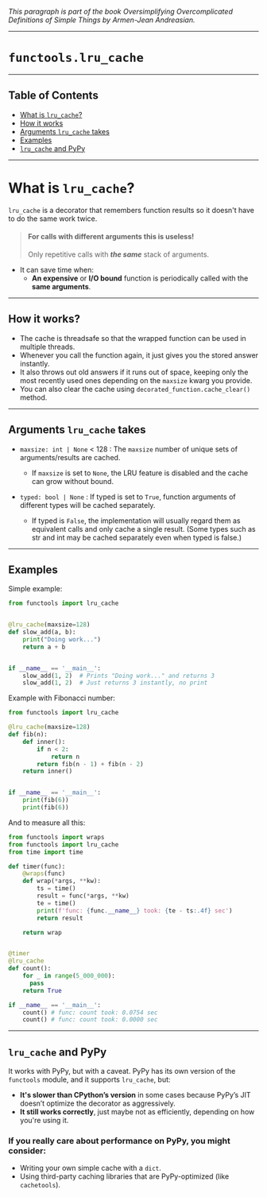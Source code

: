 *This paragraph is part of the book *Oversimplifying Overcomplicated Definitions of Simple Things* by Armen-Jean
Andreasian.*

---

# `functools.lru_cache`

---

## Table of Contents

* [What is `lru_cache`?](#what-is-lru_cache)
* [How it works](#how-it-works)
* [Arguments `lru_cache` takes](#arguments-lru_cache-takes)
* [Examples](#examples)
* [`lru_cache` and PyPy](#lru_cache-and-pypy)

---

# What is `lru_cache`?

`lru_cache` is a decorator that remembers function results so it doesn't have to do the same work twice. 

> #### For calls with different arguments this is useless!
>
> Only repetitive calls with _**the same**_ stack of arguments.

- It can save time when:
  - **An expensive** or **I/O bound** function is periodically called with the **same arguments**.

---
## How it works?

- The cache is threadsafe so that the wrapped function can be used in multiple threads.
- Whenever you call the function again, it just gives you the stored answer instantly.
- It also throws out old answers if it runs out of space, keeping only the most recently used ones depending on the
  `maxsize` kwarg you provide.
- You can also clear the cache using `decorated_function.cache_clear()` method.


---

## Arguments `lru_cache` takes

- `maxsize: int | None` < 128 : The `maxsize` number of unique sets of arguments/results are cached. 
  - If `maxsize` is set to `None`, the LRU feature is disabled and the cache can grow without bound.


- `typed: bool | None` : If typed is set to `True`, function arguments of different types will be cached separately. 
  - If typed is `False`, the implementation will usually regard them as equivalent calls and only cache a single result. (Some types such as str and int may be cached separately even when typed is false.)

---
## Examples


Simple example:

```python
from functools import lru_cache


@lru_cache(maxsize=128)
def slow_add(a, b):
    print("Doing work...")
    return a + b


if __name__ == '__main__':
    slow_add(1, 2)  # Prints "Doing work..." and returns 3
    slow_add(1, 2)  # Just returns 3 instantly, no print
```


Example with Fibonacci number:

```python
from functools import lru_cache

@lru_cache(maxsize=128)
def fib(n):
    def inner():
        if n < 2:
            return n
        return fib(n - 1) + fib(n - 2)
    return inner()


if __name__ == '__main__':
    print(fib(6))
    print(fib(6))
```

And to measure all this:

```python
from functools import wraps
from functools import lru_cache
from time import time

def timer(func):
    @wraps(func)
    def wrap(*args, **kw):
        ts = time()
        result = func(*args, **kw)
        te = time()
        print(f'func: {func.__name__} took: {te - ts:.4f} sec')
        return result

    return wrap


@timer
@lru_cache
def count():
    for _ in range(5_000_000):
      pass
    return True

if __name__ == '__main__':
    count() # func: count took: 0.0754 sec
    count() # func: count took: 0.0000 sec
```

---
## `lru_cache` and PyPy


It works with PyPy, but with a caveat. 
PyPy has its own version of the `functools` module, and it supports `lru_cache`, but:

* **It's slower than CPython’s version** in some cases because PyPy’s JIT doesn’t optimize the decorator as
  aggressively.
* **It still works correctly**, just maybe not as efficiently, depending on how you're using it.


### If you really care about performance on PyPy, you might consider:

* Writing your own simple cache with a `dict`.
* Using third-party caching libraries that are PyPy-optimized (like `cachetools`).
